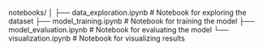 notebooks/
│
├── data_exploration.ipynb      # Notebook for exploring the dataset
├── model_training.ipynb        # Notebook for training the model
├── model_evaluation.ipynb      # Notebook for evaluating the model
└── visualization.ipynb         # Notebook for visualizing results
